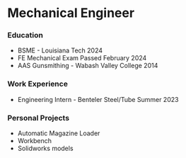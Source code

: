 # Mechanical Engineer

### Education

- BSME - Louisiana Tech 2024
- FE Mechanical Exam Passed February 2024
- AAS Gunsmithing - Wabash Valley College 2014

### Work Experience
- Engineering Intern - Benteler Steel/Tube Summer 2023


### Personal Projects

- Automatic Magazine Loader
- Workbench
- Solidworks models

